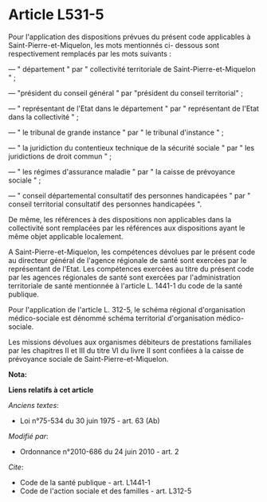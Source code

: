 # Article L531-5

Pour l'application des dispositions prévues du présent code applicables à Saint-Pierre-et-Miquelon, les mots mentionnés ci-
dessous sont respectivement remplacés par les mots suivants :

― " département " par " collectivité territoriale de Saint-Pierre-et-Miquelon " ;

―  "président du conseil général " par "président du conseil territorial" ; 

― " représentant de l'Etat dans le département " par " représentant de l'Etat dans la collectivité " ;

― " le tribunal de grande instance " par " le tribunal d'instance " ;

― " la juridiction du contentieux technique de la sécurité sociale " par " les juridictions de droit commun " ;

― " les régimes d'assurance maladie " par " la caisse de prévoyance sociale " ;

― " conseil départemental consultatif des personnes handicapées " par " conseil territorial consultatif des personnes
handicapées ". 

De même, les références à des dispositions non applicables dans la collectivité sont remplacées par les références aux
dispositions ayant le même objet applicable localement.

A Saint-Pierre-et-Miquelon, les compétences dévolues par le présent code au directeur général de l'agence régionale de santé
sont exercées par le représentant de l'Etat. Les compétences exercées au titre du présent code par les agences régionales de
santé sont exercées par l'administration territoriale de santé mentionnée à l'article L. 1441-1 du code de la santé
publique. 

Pour l'application de l'article L. 312-5, le schéma régional d'organisation médico-sociale est dénommé schéma territorial
d'organisation médico-sociale.

Les missions dévolues aux organismes débiteurs de prestations familiales par les chapitres II et III du titre VI du livre II
sont confiées à la caisse de prévoyance sociale de Saint-Pierre-et-Miquelon.

**Nota:**



**Liens relatifs à cet article**

_Anciens textes_:

  - Loi n°75-534 du 30 juin 1975 - art. 63 (Ab)

_Modifié par_:

  - Ordonnance n°2010-686 du 24 juin 2010 - art. 2

_Cite_:

  - Code de la santé publique - art. L1441-1
  - Code de l'action sociale et des familles - art. L312-5
